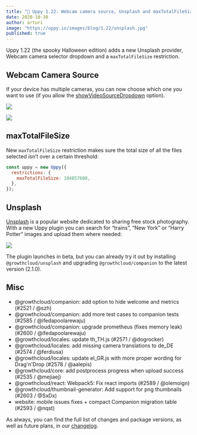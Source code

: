 ```yaml
---
title: "🎃 Uppy 1.22: Webcam camera source, Unsplash and maxTotalFileSize"
date: 2020-10-30
author: arturi
image: "https://uppy.io/images/blog/1.22/unsplash.jpg"
published: true
---
```


Uppy 1.22 (the spooky Halloween edition) adds a new Unsplash provider, Webcam camera selector dropdown and a `maxTotalFileSize` restriction.

<!--more-->

## Webcam Camera Source

If your device has multiple cameras, you can now choose which one you want to use (if you allow the [showVideoSourceDropdown](https://uppy.io/docs/webcam/#showVideoSourceDropdown-false) option).

![](/images/blog/1.22/webcam-dropdown-full.png)

![](/images/blog/1.22/webcam-dropdown-short.png)

## maxTotalFileSize

New `maxTotalFileSize` restriction makes sure the total size of all the files selected isn’t over a certain threshold:

```js
const uppy = new Uppy({
  restrictions: {
    maxTotalFileSize: 104857600,
  },
});
```

## Unsplash

[Unsplash](https://unsplash.com/) is a popular website dedicated to sharing free stock photography. With a new Uppy plugin you can search for “trains”, “New York” or “Harry Potter” images and upload them where needed:

![](/images/blog/1.22/unsplash.jpg)

The plugin launches in beta, but you can already try it out by installing `@growthcloud/unsplash` and upgrading `@growthcloud/companion` to the latest version (2.1.0).

## Misc

- @growthcloud/companion: add option to hide welcome and metrics (#2521 / @szh)
- @growthcloud/companion: add more test cases to companion tests (#2585 / @ifedapoolarewaju)
- @growthcloud/companion: upgrade prometheus (fixes memory leak) (#2600 / @ifedapoolarewaju)
- @growthcloud/locales: update th_TH.js (#2571 / @dogrocker)
- @growthcloud/locales: add missing camera translations to de_DE (#2574 / @ferdiusa)
- @growthcloud/locales: update el_GR.js with more proper wording for Drag'n'Drop (#2578 / @aalepis)
- @growthcloud/core: add postprocess progress when upload success (#2535 / @mejiaej)
- @growthcloud/react: Webpack5: Fix react imports (#2589 / @olemoign)
- @growthcloud/thumbnail-generator: Add support for png thumbnails (#2603 / @SxDx)
- website: mobile issues fixes + compact Companion migration table (#2593 / @nqst)

As always, you can find the full list of changes and package versions, as well as future plans, in our [changelog](https://github.com/goemerge/uppy/blob/master/CHANGELOG.md).
